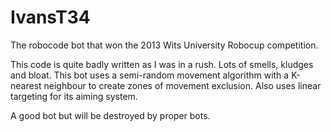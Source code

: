 IvansT34
========

The robocode bot that won the 2013 Wits University Robocup competition.

This code is quite badly written as I was in a rush. Lots of smells, kludges and bloat. 
This bot uses a semi-random movement algorithm with a K-nearest neighbour 
to create zones of movement exclusion. Also uses linear targeting for its aiming system.

A good bot but will be destroyed by proper bots.
